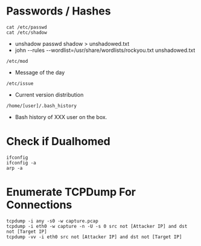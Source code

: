 # Passwords / Hashes
```
cat /etc/passwd 
cat /etc/shadow 
```
  - unshadow passwd shadow > unshadowed.txt 
  - john --rules --wordlist=/usr/share/wordlists/rockyou.txt unshadowed.txt 
```
/etc/mod 
```
  - Message of the day 
```
/etc/issue 
```
  - Current version distribution 
```
/home/[user]/.bash_history 
```
  - Bash history of XXX user on the box. 

# Check if Dualhomed
```
ifconfig 
ifconfig -a 
arp -a 
```

# Enumerate TCPDump For Connections
```
tcpdump -i any -s0 -w capture.pcap 
tcpdump -i eth0 -w capture -n -U -s 0 src not [Attacker IP] and dst not [Target IP]
tcpdump -vv -i eth0 src not [Attacker IP] and dst not [Target IP]
